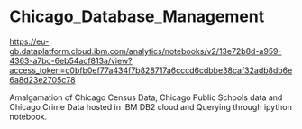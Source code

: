 # Chicago_Database_Management

https://eu-gb.dataplatform.cloud.ibm.com/analytics/notebooks/v2/13e72b8d-a959-4363-a7bc-6eb54acf813a/view?access_token=c0bfb0ef77a434f7b828717a6cccd6cdbbe38caf32adb8db6e6a8d23e2705c78

Amalgamation of Chicago Census Data, Chicago Public Schools data and Chicago Crime Data hosted in IBM DB2 cloud and Querying through ipython notebook.
